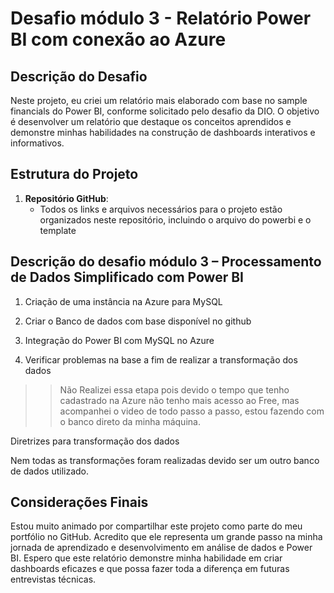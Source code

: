
# Desafio módulo 3 - Relatório Power BI com conexão ao Azure

## Descrição do Desafio

Neste projeto, eu criei um relatório mais elaborado com base no sample financials do Power BI, conforme solicitado pelo desafio da DIO. O objetivo é desenvolver um relatório que destaque os conceitos aprendidos e demonstre minhas habilidades na construção de dashboards interativos e informativos.

## Estrutura do Projeto

1. **Repositório GitHub**:
   - Todos os links e arquivos necessários para o projeto estão organizados neste repositório, incluindo o arquivo do powerbi e o template

## Descrição do desafio módulo 3 – Processamento de Dados Simplificado com Power BI

1. Criação de uma instância na Azure para MySQL

2. Criar o Banco de dados com base disponível no github

3. Integração do Power BI com MySQL no Azure

4. Verificar problemas na base a fim de realizar a transformação dos dados
>> Não Realizei essa etapa pois devido o tempo que tenho cadastrado na Azure não tenho mais acesso ao Free, mas acompanhei o video de todo passo a passo, estou fazendo com o banco direto da minha máquina. 

Diretrizes para transformação dos dados

Nem todas as transformações foram realizadas devido ser um outro banco de dados utilizado. 


## Considerações Finais

Estou muito animado por compartilhar este projeto como parte do meu portfólio no GitHub. Acredito que ele representa um grande passo na minha jornada de aprendizado e desenvolvimento em análise de dados e Power BI. Espero que este relatório demonstre minha habilidade em criar dashboards eficazes e que possa fazer toda a diferença em futuras entrevistas técnicas.
